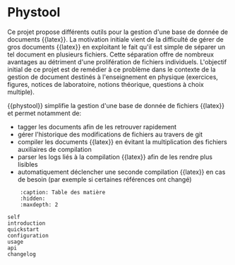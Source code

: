 # Phystool


Ce projet propose différents outils pour la gestion d'une base de donnée de
documents {{latex}}. La motivation initiale vient de la difficulté de gérer de
gros documents {{latex}} en exploitant le fait qu'il est simple de séparer un tel
document en plusieurs fichiers. Cette séparation offre de nombreux avantages au
détriment d'une prolifération de fichiers individuels. L'objectif initial de ce
projet est de remédier à ce problème dans le contexte de la gestion de document
destinés à l'enseignement en physique (exercices, figures, notices de
laboratoire, notions théorique, questions à choix multiple).

{{phystool}} simplifie la gestion d'une base de donnée de fichiers {{latex}} et
permet notamment de:

* tagger les documents afin de les retrouver rapidement
* gérer l'historique des modifications de fichiers au travers de git
* compiler les documents {{latex}} en évitant la multiplication des fichiers
  auxiliaires de compilation
* parser les logs liés à la compilation {{latex}} afin de les rendre plus lisibles
* automatiquement déclencher une seconde compilation {{latex}} en cas de besoin
  (par exemple si certaines références ont changé)


```{toctree}
    :caption: Table des matière
    :hidden:
    :maxdepth: 2

self
introduction
quickstart
configuration
usage
api
changelog
```
